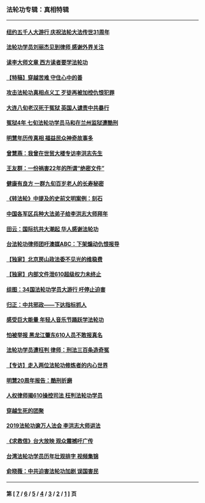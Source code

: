 ### 法轮功专辑：真相特辑
---
#### [纽约五千人大游行 庆祝法轮大法传世31周年](../../pages/nf4389/n13995110.md?06130430) 
#### [法轮功学员刘丽杰见到律师 感谢外界关注](../../pages/nf4389/n13927012.md?06130430) 
#### [读李大师文章 西方读者要学法轮功](../../pages/nf4389/n13925142.md?06130430) 
#### [【特稿】穿越苦难 守住心中的善](../../pages/nf4389/n13784979.md?06130430) 
#### [攻击法轮功真相点义工 歹徒再被加控仇恨犯罪](../../pages/nf4389/n13601019.md?06130430) 
#### [大连八旬老汉死于冤狱 英国人谴责中共暴行](../../pages/nf4389/n13480118.md?06130430) 
#### [冤狱4年 七旬法轮功学员马和在兰州监狱遭酷刑](../../pages/nf4389/n13304688.md?06130430) 
#### [明慧年历传真相 福益民众神奇故事多](../../pages/nf4389/n13294545.md?06130430) 
#### [曾慧燕：我曾在世贸大楼专访李洪志先生](../../pages/nf4389/n12898729.md?06130430) 
#### [王友群：一份祸害22年的所谓“绝密文件”](../../pages/nf4389/n12871750.md?06130430) 
#### [健康有良方 一群九旬百岁老人的长寿秘密](../../pages/nf4389/n12847475.md?06130430) 
#### [《转法轮》中提及的史前文明案例：刻石](../../pages/nf4389/n12758577.md?06130430) 
#### [中国各军区兵种大法弟子给李洪志大师拜年](../../pages/nf4389/n12750047.md?06130430) 
#### [田云：国际抗共大潮起 华人感谢法轮功](../../pages/nf4389/n12357708.md?06130430) 
#### [台法轮功律师团吁澳媒ABC：下架煽动仇恨报导](../../pages/nf4389/n12279917.md?06130430) 
#### [【独家】北京房山政法委不见光的维稳费](../../pages/nf4389/n12031979.md?06130430) 
#### [【独家】内部文件泄610超级权力未终止](../../pages/nf4389/n12023895.md?06130430) 
#### [组图：34国法轮功学员大游行 吁停止迫害](../../pages/nf4389/n11492658.md?06130430) 
#### [归正：中共邪政——下达指标抓人](../../pages/nf4389/n11474770.md?06130430) 
#### [感受巨大能量 年轻人音乐节踊跃学法轮功](../../pages/nf4389/n11441981.md?06130430) 
#### [怕被举报 黑龙江肇东610人员不敢报真名](../../pages/nf4389/n11436499.md?06130430) 
#### [法轮功学员遭枉判 律师：刑法三百条造奇冤](../../pages/nf4389/n11433943.md?06130430) 
#### [【专访】走入两位法轮功修炼者的内心世界](../../pages/nf4389/n11415623.md?06130430) 
#### [明慧20周年报告：酷刑折磨](../../pages/nf4389/n11387954.md?06130430) 
#### [人权律师揭610操控司法 枉判法轮功学员](../../pages/nf4389/n11313370.md?06130430) 
#### [穿越生死的团聚](../../pages/nf4389/n11258922.md?06130430) 
#### [2019法轮功逾万人法会 李洪志大师讲法](../../pages/nf4389/n11265303.md?06130430) 
#### [《求救信》台大放映 观众震撼吁广传](../../pages/nf4389/n10922251.md?06130430) 
#### [台湾法轮功学员历年壮观排字 视频集锦](../../pages/nf4389/n10878789.md?06130430) 
#### [俞晓薇：中共迫害法轮功加剧 误国害民](../../pages/nf4389/n10859260.md?06130430) 

---
#### 第 [ [7](./7.md?06130430) / [6](./6.md?06130430) / [5](./5.md?06130430) / [4](./4.md?06130430) / [3](./3.md?06130430) / [2](./2.md?06130430) / [1](./1.md?06130430) ] 页
